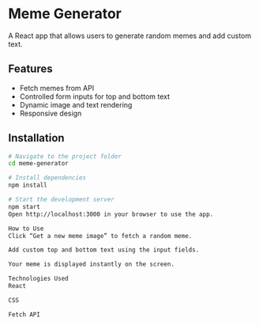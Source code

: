 # Meme Generator

A React app that allows users to generate random memes and add custom text.

## Features
- Fetch memes from API
- Controlled form inputs for top and bottom text
- Dynamic image and text rendering
- Responsive design

## Installation

```bash
# Navigate to the project folder
cd meme-generator

# Install dependencies
npm install

# Start the development server
npm start
Open http://localhost:3000 in your browser to use the app.

How to Use
Click “Get a new meme image” to fetch a random meme.

Add custom top and bottom text using the input fields.

Your meme is displayed instantly on the screen.

Technologies Used
React

CSS

Fetch API
